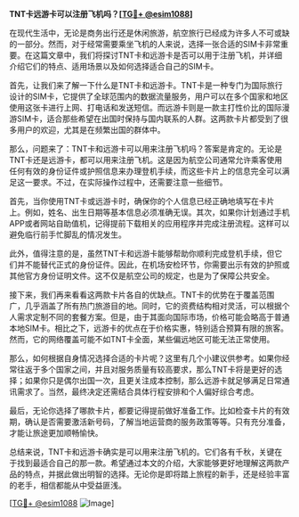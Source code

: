 **TNT卡远游卡可以注册飞机吗？[[TG💪+ @esim1088](https://t.me/s/esim1088)]**

在现代生活中，无论是商务出行还是休闲旅游，航空旅行已经成为许多人不可或缺的一部分。然而，对于经常需要乘坐飞机的人来说，选择一张合适的SIM卡非常重要。在这篇文章中，我们将探讨TNT卡和远游卡是否可以用于注册飞机，并详细介绍它们的特点、适用场景以及如何选择适合自己的SIM卡。

首先，让我们来了解一下什么是TNT卡和远游卡。TNT卡是一种专门为国际旅行设计的SIM卡，它提供了全球范围内的数据流量服务，用户可以在多个国家和地区使用这张卡进行上网、打电话和发送短信。而远游卡则是一款主打性价比的国际漫游SIM卡，适合那些希望在出国时保持与国内联系的人群。这两款卡片都受到了很多用户的欢迎，尤其是在频繁出国的群体中。

那么，问题来了：TNT卡和远游卡可以用来注册飞机吗？答案是肯定的。无论是TNT卡还是远游卡，都可以用来注册飞机。这是因为航空公司通常允许乘客使用任何有效的身份证件或护照信息来办理登机手续，而这些卡片上的信息完全可以满足这一要求。不过，在实际操作过程中，还需要注意一些细节。

首先，当你使用TNT卡或远游卡时，确保你的个人信息已经正确地填写在卡片上。例如，姓名、出生日期等基本信息必须准确无误。其次，如果你计划通过手机APP或者网站自助值机，记得提前下载相关的应用程序并完成注册流程。这样可以避免临行前手忙脚乱的情况发生。

此外，值得注意的是，虽然TNT卡和远游卡能够帮助你顺利完成登机手续，但它们并不能替代正式的身份证件。因此，在机场安检环节，你需要出示有效的护照或其他官方身份证明文件。这不仅是航空公司的规定，也是为了保障公共安全。

接下来，我们再来看看这两款卡片各自的优缺点。TNT卡的优势在于覆盖范围广，几乎涵盖了所有热门旅游目的地。同时，它的资费结构相对灵活，可以根据个人需求定制不同的套餐方案。但是，由于其面向国际市场，价格可能会略高于普通本地SIM卡。相比之下，远游卡的优点在于价格实惠，特别适合预算有限的旅客。然而，它的网络覆盖可能不如TNT卡全面，某些偏远地区可能无法正常使用。

那么，如何根据自身情况选择合适的卡片呢？这里有几个小建议供参考。如果你经常往返于多个国家之间，并且对服务质量有较高要求，那么TNT卡将是更好的选择；如果你只是偶尔出国一次，且更关注成本控制，那么远游卡就足够满足日常通讯需求了。当然，最终决定还需结合具体行程安排和个人偏好综合考虑。

最后，无论你选择了哪款卡片，都要记得提前做好准备工作。比如检查卡片的有效期，确认是否需要激活新号码，了解当地运营商的服务政策等等。只有充分准备，才能让旅途更加顺畅愉快。

总结来说，TNT卡和远游卡确实是可以用来注册飞机的。它们各有千秋，关键在于找到最适合自己的那一款。希望通过本文的介绍，大家能够更好地理解这两款产品的特点，并据此做出明智的选择。无论你是即将踏上旅程的新手，还是经验丰富的老手，相信都能从中受益匪浅。

[[TG💪+ @esim1088](https://t.me/s/esim1088) ![Image](https://i.postimg.cc/4NQfJmqS/Snipaste-2025-05-13-00-14-12.png)]